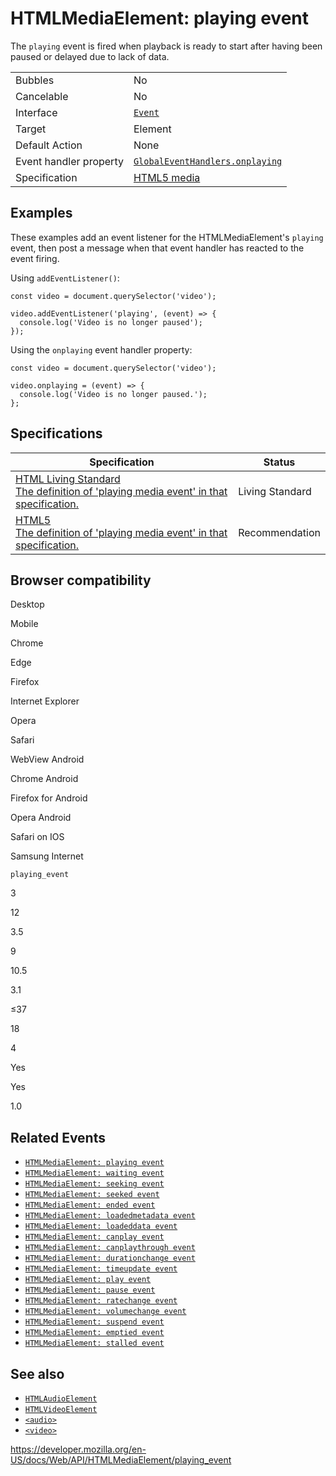 HTMLMediaElement: playing event
===============================

The `playing` event is fired when playback is ready to start after having been paused or delayed due to lack of data.

<table><tbody><tr class="odd"><td>Bubbles</td><td>No</td></tr><tr class="even"><td>Cancelable</td><td>No</td></tr><tr class="odd"><td>Interface</td><td><a href="../event"><code>Event</code></a></td></tr><tr class="even"><td>Target</td><td>Element</td></tr><tr class="odd"><td>Default Action</td><td>None</td></tr><tr class="even"><td>Event handler property</td><td><a href="../globaleventhandlers/onplaying"><code>GlobalEventHandlers.onplaying</code></a></td></tr><tr class="odd"><td>Specification</td><td><a href="https://www.whatwg.org/specs/web-apps/current-work/multipage/the-video-element.html#event-media-playing">HTML5 media</a></td></tr></tbody></table>

Examples
--------

These examples add an event listener for the HTMLMediaElement's `playing` event, then post a message when that event handler has reacted to the event firing.

Using `addEventListener()`:

    const video = document.querySelector('video');

    video.addEventListener('playing', (event) => {
      console.log('Video is no longer paused');
    });

Using the `onplaying` event handler property:

    const video = document.querySelector('video');

    video.onplaying = (event) => {
      console.log('Video is no longer paused.');
    };

Specifications
--------------

<table><thead><tr class="header"><th>Specification</th><th>Status</th></tr></thead><tbody><tr class="odd"><td><a href="https://html.spec.whatwg.org/multipage/media.html#event-media-playing">HTML Living Standard<br />
<span class="small">The definition of 'playing media event' in that specification.</span></a></td><td><span class="spec-living">Living Standard</span></td></tr><tr class="even"><td><a href="https://www.w3.org/TR/html52/embedded-content-0.html#event-media-playing">HTML5<br />
<span class="small">The definition of 'playing media event' in that specification.</span></a></td><td><span class="spec-rec">Recommendation</span></td></tr></tbody></table>

Browser compatibility
---------------------

Desktop

Mobile

Chrome

Edge

Firefox

Internet Explorer

Opera

Safari

WebView Android

Chrome Android

Firefox for Android

Opera Android

Safari on IOS

Samsung Internet

`playing_event`

3

12

3.5

9

10.5

3.1

≤37

18

4

Yes

Yes

1.0

Related Events
--------------

-   [`HTMLMediaElement: playing event`](playing_event)
-   [`HTMLMediaElement: waiting event`](waiting_event)
-   [`HTMLMediaElement: seeking event`](seeking_event)
-   [`HTMLMediaElement: seeked event`](seeked_event)
-   [`HTMLMediaElement: ended event`](ended_event)
-   [`HTMLMediaElement: loadedmetadata event`](loadedmetadata_event)
-   [`HTMLMediaElement: loadeddata event`](loadeddata_event)
-   [`HTMLMediaElement: canplay event`](canplay_event)
-   [`HTMLMediaElement: canplaythrough event`](canplaythrough_event)
-   [`HTMLMediaElement: durationchange event`](durationchange_event)
-   [`HTMLMediaElement: timeupdate event`](timeupdate_event)
-   [`HTMLMediaElement: play event`](play_event)
-   [`HTMLMediaElement: pause event`](pause_event)
-   [`HTMLMediaElement: ratechange event`](ratechange_event)
-   [`HTMLMediaElement: volumechange event`](volumechange_event)
-   [`HTMLMediaElement: suspend event`](suspend_event)
-   [`HTMLMediaElement: emptied event`](emptied_event)
-   [`HTMLMediaElement: stalled event`](stalled_event)

See also
--------

-   [`HTMLAudioElement`](../htmlaudioelement)
-   [`HTMLVideoElement`](../htmlvideoelement)
-   [`<audio>`](https://developer.mozilla.org/en-US/docs/Web/HTML/Element/audio)
-   [`<video>`](https://developer.mozilla.org/en-US/docs/Web/HTML/Element/video)

<a href="https://developer.mozilla.org/en-US/docs/Web/API/HTMLMediaElement/playing_event" class="_attribution-link">https://developer.mozilla.org/en-US/docs/Web/API/HTMLMediaElement/playing_event</a>
